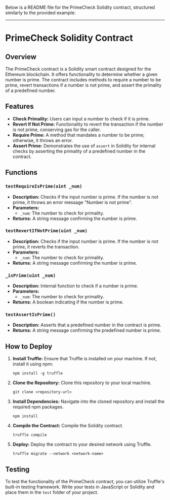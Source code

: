 Below is a README file for the PrimeCheck Solidity contract, structured similarly to the provided example:

---

# PrimeCheck Solidity Contract

## Overview

The PrimeCheck contract is a Solidity smart contract designed for the Ethereum blockchain. It offers functionality to determine whether a given number is prime. The contract includes methods to require a number to be prime, revert transactions if a number is not prime, and assert the primality of a predefined number.

## Features

- **Check Primality:** Users can input a number to check if it is prime.
- **Revert If Not Prime:** Functionality to revert the transaction if the number is not prime, conserving gas for the caller.
- **Require Prime:** A method that mandates a number to be prime; otherwise, it throws an error.
- **Assert Prime:** Demonstrates the use of `assert` in Solidity for internal checks by asserting the primality of a predefined number in the contract.

## Functions

### `testRequireIsPrime(uint _num)`

- **Description:** Checks if the input number is prime. If the number is not prime, it throws an error message "Number is not prime".
- **Parameters:**
  - `_num`: The number to check for primality.
- **Returns:** A string message confirming the number is prime.

### `testRevertIfNotPrime(uint _num)`

- **Description:** Checks if the input number is prime. If the number is not prime, it reverts the transaction.
- **Parameters:**
  - `_num`: The number to check for primality.
- **Returns:** A string message confirming the number is prime.

### `_isPrime(uint _num)`

- **Description:** Internal function to check if a number is prime.
- **Parameters:**
  - `_num`: The number to check for primality.
- **Returns:** A boolean indicating if the number is prime.

### `testAssertIsPrime()`

- **Description:** Asserts that a predefined number in the contract is prime.
- **Returns:** A string message confirming the predefined number is prime.

## How to Deploy

1. **Install Truffle:** Ensure that Truffle is installed on your machine. If not, install it using npm:
   ```
   npm install -g truffle
   ```

2. **Clone the Repository:** Clone this repository to your local machine.
   ```
   git clone <repository-url>
   ```

3. **Install Dependencies:** Navigate into the cloned repository and install the required npm packages.
   ```
   npm install
   ```

4. **Compile the Contract:** Compile the Solidity contract.
   ```
   truffle compile
   ```

5. **Deploy:** Deploy the contract to your desired network using Truffle.
   ```
   truffle migrate --network <network-name>
   ```

## Testing

To test the functionality of the PrimeCheck contract, you can utilize Truffle's built-in testing framework. Write your tests in JavaScript or Solidity and place them in the `test` folder of your project.
